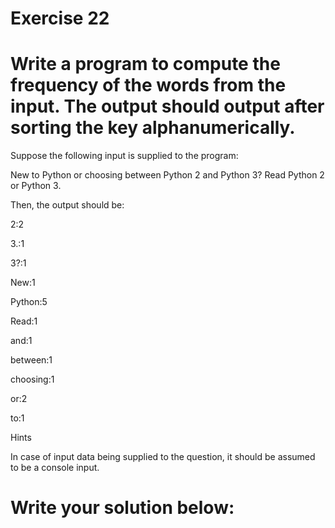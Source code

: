 # Exercise 22
# Write a program to compute the frequency of the words from the input. The output should output after sorting the key alphanumerically. 

Suppose the following input is supplied to the program:

New to Python or choosing between Python 2 and Python 3? Read Python 2 or Python 3.

Then, the output should be:

2:2

3.:1

3?:1

New:1

Python:5

Read:1

and:1

between:1

choosing:1

or:2

to:1



Hints

In case of input data being supplied to the question, it should be assumed to be a console input.





# Write your solution below:
